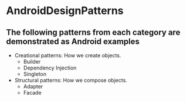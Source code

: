 # AndroidDesignPatterns

## The following patterns from each category are demonstrated as Android examples

* Creational patterns: How we create objects.
    * Builder
    * Dependency Injection
    * Singleton
* Structural patterns: How we compose objects.
  * Adapter
  * Facade
